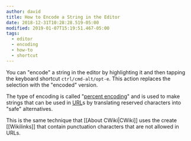 ```yaml
---
author: david
title: How to Encode a String in the Editor
date: 2018-12-31T10:28:28.519-05:00
modified: 2019-01-07T15:19:51.467-05:00
tags:
  - editor
  - encoding
  - how-to
  - shortcut
---
```


You can "encode" a string in the editor by highlighting it and then tapping the keyboard shortcut `ctrl​/cmd-alt/opt-e`. This action replaces the selection with the "encoded" version.

The type of encoding is called "[percent encoding](https://en.wikipedia.org/wiki/Percent-encoding)" and is used to make strings that can be used in [URL](https://en.wikipedia.org/wiki/URL)s by translating reserved characters into "safe" alternatives.

This is the same technique that [[About CWiki|CWiki]] uses the create [[Wikilinks]] that contain punctuation characters that are not allowed in URLs.